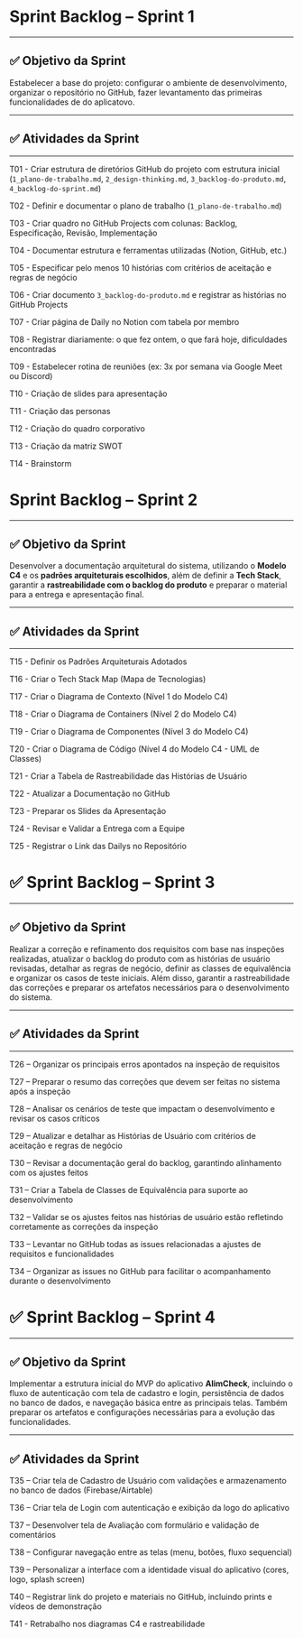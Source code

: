 # Sprint Backlog – Sprint 1  
---

## ✅ Objetivo da Sprint

Estabelecer a base do projeto: configurar o ambiente de desenvolvimento, organizar o repositório no GitHub, fazer levantamento das primeiras funcionalidades de do aplicatovo.

---

## ✅ Atividades da Sprint

---

T01 - Criar estrutura de diretórios GitHub do projeto com estrutura inicial (`1_plano-de-trabalho.md`, `2_design-thinking.md`, `3_backlog-do-produto.md`, `4_backlog-do-sprint.md`)

T02 - Definir e documentar o plano de trabalho (`1_plano-de-trabalho.md`)

T03 - Criar quadro no GitHub Projects com colunas: Backlog, Especificação, Revisão, Implementação

T04 - Documentar estrutura e ferramentas utilizadas (Notion, GitHub, etc.)

T05 - Especificar pelo menos 10 histórias com critérios de aceitação e regras de negócio

T06 - Criar documento `3_backlog-do-produto.md` e registrar as histórias no GitHub Projects

T07 - Criar página de Daily no Notion com tabela por membro

T08 - Registrar diariamente: o que fez ontem, o que fará hoje, dificuldades encontradas

T09 - Estabelecer rotina de reuniões (ex: 3x por semana via Google Meet ou Discord)

T10 - Criação de slides para apresentação

T11 - Criação das personas

T12 -   Criação do quadro corporativo

T13 - Criação da matriz SWOT

T14 - Brainstorm



# Sprint Backlog – Sprint 2  

---

## ✅ Objetivo da Sprint

Desenvolver a documentação arquitetural do sistema, utilizando o **Modelo C4** e os **padrões arquiteturais escolhidos**, além de definir a **Tech Stack**, garantir a **rastreabilidade com o backlog do produto** e preparar o material para a entrega e apresentação final.

---

## ✅ Atividades da Sprint

---

T15 - Definir os Padrões Arquiteturais Adotados  

T16 - Criar o Tech Stack Map (Mapa de Tecnologias)  

T17 - Criar o Diagrama de Contexto (Nível 1 do Modelo C4)  

T18 - Criar o Diagrama de Containers (Nível 2 do Modelo C4)  

T19 - Criar o Diagrama de Componentes (Nível 3 do Modelo C4)  

T20 - Criar o Diagrama de Código (Nível 4 do Modelo C4 - UML de Classes)  

T21 - Criar a Tabela de Rastreabilidade das Histórias de Usuário  

T22 - Atualizar a Documentação no GitHub  

T23 - Preparar os Slides da Apresentação  

T24 - Revisar e Validar a Entrega com a Equipe  

T25 - Registrar o Link das Dailys no Repositório  


# ✅ Sprint Backlog – Sprint 3

---

## ✅ Objetivo da Sprint

Realizar a correção e refinamento dos requisitos com base nas inspeções realizadas, atualizar o backlog do produto com as histórias de usuário revisadas, detalhar as regras de negócio, definir as classes de equivalência e organizar os casos de teste iniciais. Além disso, garantir a rastreabilidade das correções e preparar os artefatos necessários para o desenvolvimento do sistema.

---

## ✅ Atividades da Sprint

---

T26 – Organizar os principais erros apontados na inspeção de requisitos

T27 – Preparar o resumo das correções que devem ser feitas no sistema após a inspeção 

T28 – Analisar os cenários de teste que impactam o desenvolvimento e revisar os casos críticos 

T29 – Atualizar e detalhar as Histórias de Usuário com critérios de aceitação e regras de negócio 

T30 – Revisar a documentação geral do backlog, garantindo alinhamento com os ajustes feitos

T31 – Criar a Tabela de Classes de Equivalência para suporte ao desenvolvimento 

T32 – Validar se os ajustes feitos nas histórias de usuário estão refletindo corretamente as correções da inspeção 

T33 – Levantar no GitHub todas as issues relacionadas a ajustes de requisitos e funcionalidades 

T34 – Organizar as issues no GitHub para facilitar o acompanhamento durante o desenvolvimento


# ✅ Sprint Backlog – Sprint 4

---

## ✅ Objetivo da Sprint

Implementar a estrutura inicial do MVP do aplicativo **AlimCheck**, incluindo o fluxo de autenticação com tela de cadastro e login, persistência de dados no banco de dados, e navegação básica entre as principais telas. Também preparar os artefatos e configurações necessárias para a evolução das funcionalidades.

---

## ✅ Atividades da Sprint

T35 – Criar tela de Cadastro de Usuário com validações e armazenamento no banco de dados (Firebase/Airtable)

T36 – Criar tela de Login com autenticação e exibição da logo do aplicativo

T37 – Desenvolver tela de Avaliação com formulário e validação de comentários

T38 – Configurar navegação entre as telas (menu, botões, fluxo sequencial)

T39 – Personalizar a interface com a identidade visual do aplicativo (cores, logo, splash screen)

T40 – Registrar link do projeto e materiais no GitHub, incluindo prints e vídeos de demonstração

T41 - Retrabalho nos diagramas C4 e rastreabilidade


